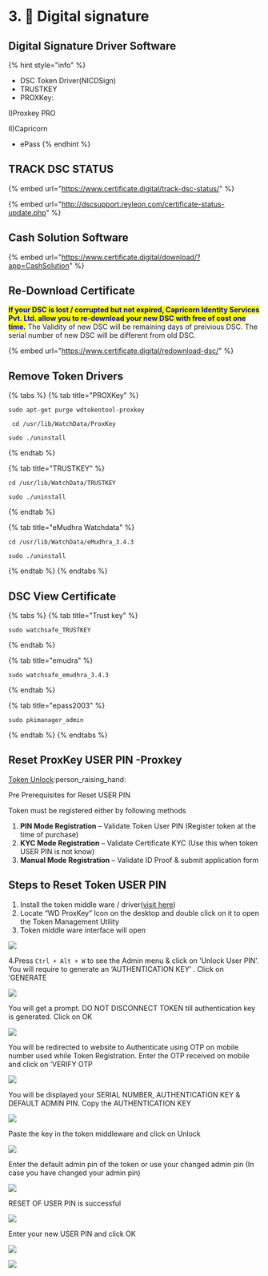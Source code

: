 # 3. 🔐 Digital signature

## Digital Signature Driver Software

{% hint style="info" %}
* DSC Token Driver(NICDSign)
* TRUSTKEY
* PROXKey:

&#x20;                    I)Proxkey PRO

&#x20;                    II)Capricorn

* ePass
{% endhint %}

## TRACK DSC STATUS

{% embed url="https://www.certificate.digital/track-dsc-status/" %}

{% embed url="http://dscsupport.reyleon.com/certificate-status-update.php" %}

## Cash Solution Software

{% embed url="https://www.certificate.digital/download/?app=CashSolution" %}

## Re-Download Certificate

<mark style="color:blue;">**If your DSC is lost / corrupted but not expired, Capricorn Identity Services Pvt. Ltd. allow you to re-download your new DSC with free of cost one time.**</mark> <mark style="color:blue;"></mark><mark style="color:blue;"></mark> The Validity of new DSC will be remaining days of preivious DSC. The serial number of new DSC will be different from old DSC.

{% embed url="https://www.certificate.digital/redownload-dsc/" %}



## &#x20;**Remove Token Drivers**

{% tabs %}
{% tab title="PROXKey" %}
```
sudo apt-get purge wdtokentool-proxkey
```

```
 cd /usr/lib/WatchData/ProxKey
```

```
sudo ./uninstall 
```
{% endtab %}

{% tab title="TRUSTKEY" %}
```
cd /usr/lib/WatchData/TRUSTKEY
```

```
sudo ./uninstall 
```


{% endtab %}

{% tab title="eMudhra Watchdata" %}
```
cd /usr/lib/WatchData/eMudhra_3.4.3
```

```
sudo ./uninstall
```


{% endtab %}
{% endtabs %}

## DSC View Certificate

{% tabs %}
{% tab title="Trust key" %}
```
sudo watchsafe_TRUSTKEY
```


{% endtab %}

{% tab title="emudra" %}
```
sudo watchsafe_emudhra_3.4.3
```
{% endtab %}

{% tab title="epass2003" %}
```
sudo pkimanager_admin
```
{% endtab %}
{% endtabs %}

## Reset ProxKey USER PIN -Proxkey

[Token Unlock](https://manage.cryptoplanet.in/en/):person\_raising\_hand:

Pre Prerequisites for Reset USER PIN

Token must be registered either by following methods

1. **PIN Mode Registration** – Validate Token User PIN (Register token at the time of purchase)
2. **KYC Mode Registration** – Validate Certificate KYC (Use this when token USER PIN is not know)
3. **Manual Mode Registration** – Validate ID Proof & submit application form

## Steps to Reset Token USER PIN

1. Install the token middle ware / driver([visit here](http://www.e-mudhra.com/Repository/index.html))
2. Locate “WD ProxKey” Icon on the desktop and double click on it to open the Token Management Utility
3. Token middle ware interface will open

![](.gitbook/assets/pk1.JPG)

4.Press `Ctrl + Alt + W` to see the Admin menu & click on ‘Unlock User PIN’. You will require to generate an ‘AUTHENTICATION KEY’ . Click on ‘GENERATE

![](.gitbook/assets/pk3.JPG)

You will get a prompt. DO NOT DISCONNECT TOKEN till authentication key is generated. Click on OK

![](.gitbook/assets/pk4.JPG)

You will be redirected to website to Authenticate using OTP on mobile number used while Token Registration. Enter the OTP received on mobile and click on ‘VERIFY OTP

![](.gitbook/assets/pk5.JPG)

You will be displayed your SERIAL NUMBER, AUTHENTICATION KEY & DEFAULT ADMIN PIN. Copy the AUTHENTICATION KEY

![](.gitbook/assets/pk6.JPG)

Paste the key in the token middleware and click on Unlock

![](.gitbook/assets/pk7.JPG)

Enter the default admin pin of the token or use your changed admin pin (In case you have changed your admin pin)

![](.gitbook/assets/pk8.JPG)

RESET OF USER PIN is successful

![](.gitbook/assets/pk9.JPG)

Enter your new USER PIN and click OK

![](.gitbook/assets/pk10.JPG)

![](.gitbook/assets/pk11.JPG)
